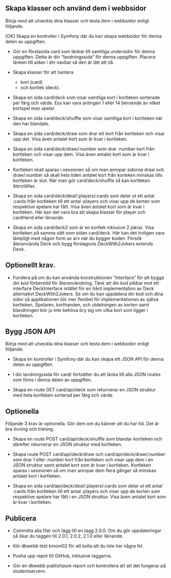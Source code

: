 Skapa klasser och använd dem i webbsidor
----------------------------------------

Börja med att utveckla dina klasser och testa dem i webbsidor enligt följande.

[OK] Skapa en kontroller i Symfony där du kan skapa webbsidor för denna delen av uppgiften.

* Gör en förstasida card som länkar till samtliga undersidor för denna uppgiften. Detta är din “landningssida” för denna uppgiften. Placera länken till sidan i din navbar så den är lätt att nå.

* Skapa klasser för att hantera 
    * kort (card) 
    * och kortlek (deck). 
    
* Skapa en sida card/deck som visar samtliga kort i kortleken sorterade per färg och värde. Ess kan vara antingen 1 eller 14 beroende av vilket kortspel man spelar.

* Skapa en sida card/deck/shuffle som visar samtliga kort i kortleken när den har blandats.

* Skapa en sida card/deck/draw som drar ett kort från kortleken och visar upp det. Visa även antalet kort som är kvar i kortleken.

* Skapa en sida card/deck/draw/:number som drar :number kort från kortleken och visar upp dem. Visa även antalet kort som är kvar i kortleken.

* Kortleken skall sparas i sessionen så om man anropar sidorna draw och draw/:number så skall hela tiden antalet kort från korleken minskas tills kortleken är slut. När man gör card/deck/shuffle så kan kortleken återställas.

* Skapa en sida card/deck/deal/:players/:cards som delar ut ett antal :cards från kortleken till ett antal :players och visar upp de korten som respektive spelare har fått. Visa även antalet kort som är kvar i kortleken. Här kan det vara bra att skapa klasser för player och cardHand eller liknande.

* Skapa en sida card/deck2 som är en kortlek inklusive 2 jokrar. Visa kortleken på samma sätt som sidan card/deck. Här kan det troligen vara lämpligt med någon form av arv när du bygger koden. Försök återanvända Deck och bygg förslagsvis DeckWith2Jokers extends Deck.

Optionellt krav.
----------------------

* Fundera på om du kan använda konstruktionen “interface” för att bygga din kod förberedd för återanvändning. Tänk att din kod jobbar mot ett interface DeckInterface istället för en hård implementation av Deck alternativt DeckWith2Jokers. Se om du kan uppdatera din kod och dina sidor så applikationen blir mer flexibel för implementationen av själva kortleken. Spelaren, korthanden, och utdelningen av korten samt blandningen bör ju inte behöva bry sig om vilka kort som ligger i kortleken.

Bygg JSON API
---------------

Börja med att utveckla dina klasser och testa dem i webbsidor enligt följande.

* Skapa en kontroller i Symfony där du kan skapa ett JSON API för denna delen av uppgiften.

* I din landningssida för card/ fortsätter du att länka till alla JSON routes som finns i denna delen av uppgiften.

* Skapa en route GET card/api/deck som returnerar en JSON struktur med hela kortleken sorterad per färg och värde.

Optionella
-------------
Följande 3 krav är optionella. Gör dem om du känner att du har tid. Det är bra övning och träning.

* Skapa en route POST card/api/deck/shuffle som blandar kortleken och därefter returnerar en JSON struktur med kortleken.

* Skapa route POST card/api/deck/draw och card/api/deck/draw/:number som drar 1 eller :number kort från kortleken och visar upp dem i en JSON struktur samt antalet kort som är kvar i kortleken. Kortleken sparas i sessionen så om man anropar dem flera gånger så minskas antalet kort i kortleken.

* Skapa en sida card/api/deck/deal/:players/:cards som delar ut ett antal :cards från kortleken till ett antal :players och visar upp de korten som respektive spelare har fått i en JSON struktur. Visa även antalet kort som är kvar i kortleken.

Publicera
-------------

* Committa alla filer och lägg till en tagg 2.0.0. Om du gör uppdateringar så ökar du taggen till 2.0.1, 2.0.2, 2.1.0 eller liknande.

* Kör dbwebb test kmom02 för att kolla att du inte har några fel.

* Pusha upp repot till GitHub, inklusive taggarna.

* Gör en dbwebb publishpure report och kontrollera att att det fungerar på studentservern.
